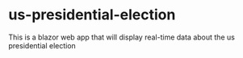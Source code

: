 # us-presidential-election
This is a blazor web app that will display real-time data about the us presidential election
